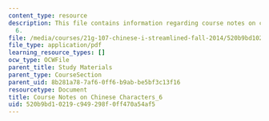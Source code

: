 ```yaml
---
content_type: resource
description: This file contains information regarding course notes on chines characters
  6.
file: /media/courses/21g-107-chinese-i-streamlined-fall-2014/520b9bd10219c949298f0ff470a54af5_MIT21G_107F14_CourseNote_6.pdf
file_type: application/pdf
learning_resource_types: []
ocw_type: OCWFile
parent_title: Study Materials
parent_type: CourseSection
parent_uid: 8b281a78-7af6-0ff6-b9ab-be5bf3c13f16
resourcetype: Document
title: Course Notes on Chinese Characters_6
uid: 520b9bd1-0219-c949-298f-0ff470a54af5
---
```

